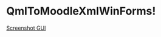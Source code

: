 # QmlToMoodleXmlWinForms!

[Screenshot GUI](https://github.com/user-attachments/assets/c3744df1-081b-4886-8082-fbb652b37e57)
